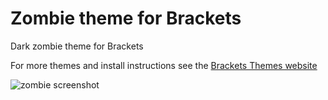 Zombie theme for Brackets
=========

Dark zombie theme for Brackets

For more themes and install instructions see the [Brackets Themes website](http://brackets-themes.github.io/)

![zombie screenshot](https://github.com/RogueVoo/zombie-theme/screenshot.jpg)